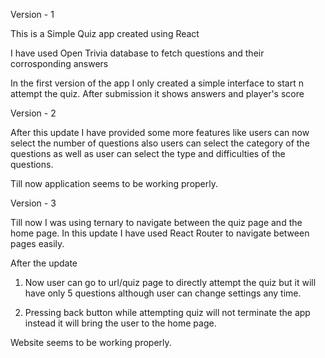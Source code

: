 Version - 1

This is a Simple Quiz app created using React

I have used Open Trivia database to fetch questions and their corrosponding answers 

In the first version of the app I only created a simple interface to start n attempt 
the quiz. After submission it shows answers and player's score 

Version - 2

After this update I have provided some more features like users can now select 
the number of questions also users can select the category of the questions as well 
as user can select the type and difficulties of the questions.

Till now application seems to be working properly.

Version - 3

Till now I was using ternary to navigate between the quiz page and the home page.
In this update I have used React Router to navigate between pages easily.

After the update

1. Now user can go to url/quiz page to directly attempt the quiz but it will have only 5 questions 
although user can change settings any time.

2. Pressing back button while attempting quiz will not terminate the app instead it will bring the user to the home page.

Website seems to be working properly. 
